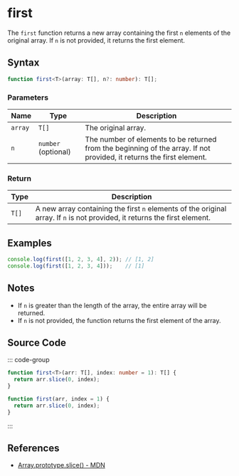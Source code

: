# first

The `first` function returns a new array containing the first `n` elements of the original array. If `n` is not provided, it returns the first element.

## Syntax

```typescript
function first<T>(array: T[], n?: number): T[];
```

### Parameters

| Name   | Type           | Description                                                                 |
|--------|----------------|-----------------------------------------------------------------------------|
| `array`| `T[]`          | The original array.                                                          |
| `n`    | `number` (optional) | The number of elements to be returned from the beginning of the array. If not provided, it returns the first element. |

### Return

| Type   | Description                                                                         |
|--------|-------------------------------------------------------------------------------------|
| `T[]`  | A new array containing the first `n` elements of the original array. If `n` is not provided, it returns the first element. |

## Examples

```typescript
console.log(first([1, 2, 3, 4], 2)); // [1, 2]
console.log(first([1, 2, 3, 4]));    // [1]
```

## Notes

- If `n` is greater than the length of the array, the entire array will be returned.
- If `n` is not provided, the function returns the first element of the array.

## Source Code

::: code-group
```typescript
function first<T>(arr: T[], index: number = 1): T[] {
  return arr.slice(0, index);
}
```

```javascript
function first(arr, index = 1) {
  return arr.slice(0, index);
}
```
:::

## References

- [Array.prototype.slice() - MDN](https://developer.mozilla.org/en-US/docs/Web/JavaScript/Reference/Global_Objects/Array/slice)